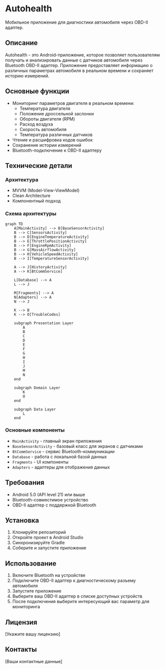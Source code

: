 # Autohealth

Мобильное приложение для диагностики автомобиля через OBD-II адаптер.

## Описание

Autohealth - это Android-приложение, которое позволяет пользователям получать и анализировать данные с датчиков автомобиля через Bluetooth OBD-II адаптер. Приложение предоставляет информацию о различных параметрах автомобиля в реальном времени и сохраняет историю измерений.

## Основные функции

- Мониторинг параметров двигателя в реальном времени:
  - Температура двигателя
  - Положение дроссельной заслонки
  - Обороты двигателя (RPM)
  - Расход воздуха
  - Скорость автомобиля
  - Температура различных датчиков
- Чтение и расшифровка кодов ошибок
- Сохранение истории измерений
- Bluetooth-подключение к OBD-II адаптеру

## Технические детали

### Архитектура
- MVVM (Model-View-ViewModel)
- Clean Architecture
- Компонентный подход

### Схема архитектуры

```mermaid
graph TD
    A[MainActivity] --> B[BaseSensorActivity]
    B --> C[SensorsActivity]
    B --> D[EngineTemperatureActivity]
    B --> E[ThrottlePositionActivity]
    B --> F[EngineRpmActivity]
    B --> G[MassAirflowActivity]
    B --> H[VehicleSpeedActivity]
    B --> I[TemperatureSensorActivity]
    
    A --> J[HistoryActivity]
    A --> K[BtCommService]
    
    L[Database] --> A
    L --> J
    
    M[Fragments] --> A
    N[Adapters] --> A
    N --> J
    
    K --> B
    K --> O[TroubleCodes]

    subgraph Presentation Layer
        A
        B
        C
        D
        E
        F
        G
        H
        I
        J
        M
        N
    end

    subgraph Domain Layer
        K
        O
    end

    subgraph Data Layer
        L
    end
```

### Основные компоненты
- `MainActivity` - главный экран приложения
- `BaseSensorActivity` - базовый класс для экранов с датчиками
- `BtCommService` - сервис Bluetooth-коммуникации
- `Database` - работа с локальной базой данных
- `Fragments` - UI компоненты
- `Adapters` - адаптеры для отображения данных

## Требования

- Android 5.0 (API level 21) или выше
- Bluetooth-совместимое устройство
- OBD-II адаптер с поддержкой Bluetooth

## Установка

1. Клонируйте репозиторий
2. Откройте проект в Android Studio
3. Синхронизируйте Gradle
4. Соберите и запустите приложение

## Использование

1. Включите Bluetooth на устройстве
2. Подключите OBD-II адаптер к диагностическому разъему автомобиля
3. Запустите приложение
4. Выберите ваш OBD-II адаптер в списке доступных устройств
5. После подключения выберите интересующий вас параметр для мониторинга

## Лицензия

[Укажите вашу лицензию]

## Контакты

[Ваши контактные данные] 